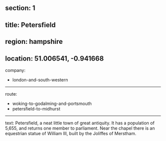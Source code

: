 section: 1
----
title: Petersfield
----
region: hampshire
----
location: 51.006541, -0.941668
----
company:
- london-and-south-western
----
route:
- woking-to-godalming-and-portsmouth
- petersfield-to-midhurst
----
text: Petersfield, a neat little town of great antiquity. It has a population of 5,655, and returns one member to parliament. Near the chapel there is an equestrian statue of William III, built by the Joliffes of Merstham.
